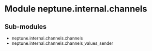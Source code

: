 Module neptune.internal.channels
================================

Sub-modules
-----------
* neptune.internal.channels.channels
* neptune.internal.channels.channels_values_sender